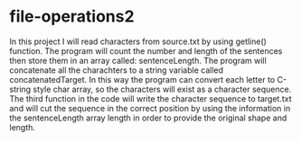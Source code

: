 # file-operations2

In this project I will read characters from source.txt by using getline() function. The program will count the number and length of the sentences then store them in an array called: sentenceLength.
The program will concatenate all the charachters to a string variable called concatenatedTarget. In this way the program can convert each letter to C-string style char array, so the characters will exist as a character sequence.
The third function in the code will write the character sequence to target.txt and will cut the sequence in the correct position by using the information in the sentenceLength array length in order to provide the original shape and length.  
